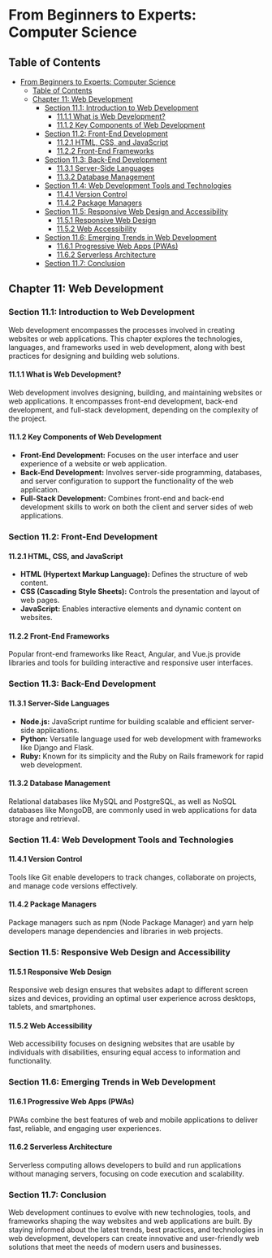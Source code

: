 # From Beginners to Experts: Computer Science
## Table of Contents
- [From Beginners to Experts: Computer Science](#from-beginners-to-experts-computer-science)
  - [Table of Contents](#table-of-contents)
  - [Chapter 11: Web Development](#chapter-11-web-development)
    - [Section 11.1: Introduction to Web Development](#section-111-introduction-to-web-development)
      - [11.1.1 What is Web Development?](#1111-what-is-web-development)
      - [11.1.2 Key Components of Web Development](#1112-key-components-of-web-development)
    - [Section 11.2: Front-End Development](#section-112-front-end-development)
      - [11.2.1 HTML, CSS, and JavaScript](#1121-html-css-and-javascript)
      - [11.2.2 Front-End Frameworks](#1122-front-end-frameworks)
    - [Section 11.3: Back-End Development](#section-113-back-end-development)
      - [11.3.1 Server-Side Languages](#1131-server-side-languages)
      - [11.3.2 Database Management](#1132-database-management)
    - [Section 11.4: Web Development Tools and Technologies](#section-114-web-development-tools-and-technologies)
      - [11.4.1 Version Control](#1141-version-control)
      - [11.4.2 Package Managers](#1142-package-managers)
    - [Section 11.5: Responsive Web Design and Accessibility](#section-115-responsive-web-design-and-accessibility)
      - [11.5.1 Responsive Web Design](#1151-responsive-web-design)
      - [11.5.2 Web Accessibility](#1152-web-accessibility)
    - [Section 11.6: Emerging Trends in Web Development](#section-116-emerging-trends-in-web-development)
      - [11.6.1 Progressive Web Apps (PWAs)](#1161-progressive-web-apps-pwas)
      - [11.6.2 Serverless Architecture](#1162-serverless-architecture)
    - [Section 11.7: Conclusion](#section-117-conclusion)

## Chapter 11: Web Development

### Section 11.1: Introduction to Web Development

Web development encompasses the processes involved in creating websites or web applications. This chapter explores the technologies, languages, and frameworks used in web development, along with best practices for designing and building web solutions.

#### 11.1.1 What is Web Development?

Web development involves designing, building, and maintaining websites or web applications. It encompasses front-end development, back-end development, and full-stack development, depending on the complexity of the project.

#### 11.1.2 Key Components of Web Development

- **Front-End Development:** Focuses on the user interface and user experience of a website or web application.
- **Back-End Development:** Involves server-side programming, databases, and server configuration to support the functionality of the web application.
- **Full-Stack Development:** Combines front-end and back-end development skills to work on both the client and server sides of web applications.

### Section 11.2: Front-End Development

#### 11.2.1 HTML, CSS, and JavaScript

- **HTML (Hypertext Markup Language):** Defines the structure of web content.
- **CSS (Cascading Style Sheets):** Controls the presentation and layout of web pages.
- **JavaScript:** Enables interactive elements and dynamic content on websites.

#### 11.2.2 Front-End Frameworks

Popular front-end frameworks like React, Angular, and Vue.js provide libraries and tools for building interactive and responsive user interfaces.

### Section 11.3: Back-End Development

#### 11.3.1 Server-Side Languages

- **Node.js:** JavaScript runtime for building scalable and efficient server-side applications.
- **Python:** Versatile language used for web development with frameworks like Django and Flask.
- **Ruby:** Known for its simplicity and the Ruby on Rails framework for rapid web development.

#### 11.3.2 Database Management

Relational databases like MySQL and PostgreSQL, as well as NoSQL databases like MongoDB, are commonly used in web applications for data storage and retrieval.

### Section 11.4: Web Development Tools and Technologies

#### 11.4.1 Version Control

Tools like Git enable developers to track changes, collaborate on projects, and manage code versions effectively.

#### 11.4.2 Package Managers

Package managers such as npm (Node Package Manager) and yarn help developers manage dependencies and libraries in web projects.

### Section 11.5: Responsive Web Design and Accessibility

#### 11.5.1 Responsive Web Design

Responsive web design ensures that websites adapt to different screen sizes and devices, providing an optimal user experience across desktops, tablets, and smartphones.

#### 11.5.2 Web Accessibility

Web accessibility focuses on designing websites that are usable by individuals with disabilities, ensuring equal access to information and functionality.

### Section 11.6: Emerging Trends in Web Development

#### 11.6.1 Progressive Web Apps (PWAs)

PWAs combine the best features of web and mobile applications to deliver fast, reliable, and engaging user experiences.

#### 11.6.2 Serverless Architecture

Serverless computing allows developers to build and run applications without managing servers, focusing on code execution and scalability.

### Section 11.7: Conclusion

Web development continues to evolve with new technologies, tools, and frameworks shaping the way websites and web applications are built. By staying informed about the latest trends, best practices, and technologies in web development, developers can create innovative and user-friendly web solutions that meet the needs of modern users and businesses.
